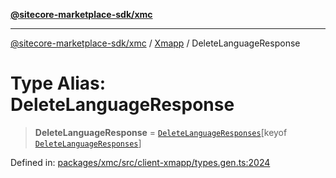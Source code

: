 [**@sitecore-marketplace-sdk/xmc**](../../../../README.md)

***

[@sitecore-marketplace-sdk/xmc](../../../../README.md) / [Xmapp](../README.md) / DeleteLanguageResponse

# Type Alias: DeleteLanguageResponse

> **DeleteLanguageResponse** = [`DeleteLanguageResponses`](DeleteLanguageResponses.md)\[keyof [`DeleteLanguageResponses`](DeleteLanguageResponses.md)\]

Defined in: [packages/xmc/src/client-xmapp/types.gen.ts:2024](https://github.com/Sitecore/marketplace-sdk/blob/893df143248e67d8c66e942a96045542130259a0/packages/xmc/src/client-xmapp/types.gen.ts#L2024)
